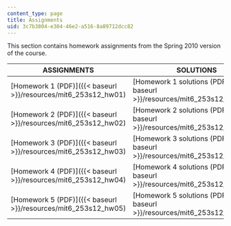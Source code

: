 ```yaml
---
content_type: page
title: Assignments
uid: 3c7b3804-e304-46e2-a516-8a89712dcc82
---
```


This section contains homework assignments from the Spring 2010 version of the course.

| ASSIGNMENTS | SOLUTIONS |
| --- | --- |
| [Homework 1 (PDF)]({{< baseurl >}}/resources/mit6_253s12_hw01) | [Homework 1 solutions (PDF)]({{< baseurl >}}/resources/mit6_253s12_hw01_sol) |
| [Homework 2 (PDF)]({{< baseurl >}}/resources/mit6_253s12_hw02) | [Homework 2 solutions (PDF)]({{< baseurl >}}/resources/mit6_253s12_hw02_sol) |
| [Homework 3 (PDF)]({{< baseurl >}}/resources/mit6_253s12_hw03) | [Homework 3 solutions (PDF)]({{< baseurl >}}/resources/mit6_253s12_hw03_sol) |
| [Homework 4 (PDF)]({{< baseurl >}}/resources/mit6_253s12_hw04) | [Homework 4 solutions (PDF)]({{< baseurl >}}/resources/mit6_253s12_hw04_sol) |
| [Homework 5 (PDF)]({{< baseurl >}}/resources/mit6_253s12_hw05) | [Homework 5 solutions (PDF)]({{< baseurl >}}/resources/mit6_253s12_hw05_sol)